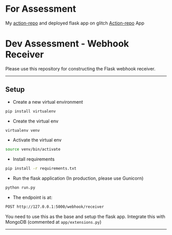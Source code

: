 # For Assessment 

My [action-repo](https://github.com/rajeshbhavikatti/action-repo) and deployed flask app on glitch [Action-repo](https://supreme-alabaster-mandrill.glitch.me/webhook/ui) App





# Dev Assessment - Webhook Receiver

Please use this repository for constructing the Flask webhook receiver.

---

## Setup

- Create a new virtual environment

```bash
pip install virtualenv
```

- Create the virtual env

```bash
virtualenv venv
```

- Activate the virtual env

```bash
source venv/bin/activate
```

- Install requirements

```bash
pip install -r requirements.txt
```

- Run the flask application (In production, please use Gunicorn)

```bash
python run.py
```

- The endpoint is at:

```bash
POST http://127.0.0.1:5000/webhook/receiver
```

You need to use this as the base and setup the flask app. Integrate this with MongoDB (commented at `app/extensions.py`)

---
